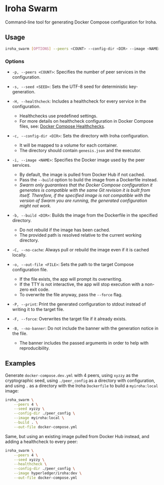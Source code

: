 # Iroha Swarm

Command-line tool for generating Docker Compose configuration for Iroha.

## Usage

```bash
iroha_swarm [OPTIONS] --peers <COUNT> --config-dir <DIR> --image <NAME> --out-file <FILE>
```

### Options

- `-p, --peers <COUNT>`: Specifies the number of peer services in the configuration.

- `-s, --seed <SEED>`: Sets the UTF-8 seed for deterministic key-generation.

- `-H, --healthcheck`: Includes a healthcheck for every service in the configuration. 
  - Healthchecks use predefined settings. 
  - For more details on healthcheck configuration in Docker Compose files, see: [Docker Compose Healthchecks](https://docs.docker.com/compose/compose-file/compose-file-v3/#healthcheck).

- `-c, --config-dir <DIR>`: Sets the directory with Iroha configuration. 
  - It will be mapped to a volume for each container. 
  - The directory should contain `genesis.json` and the executor.

- `-i, --image <NAME>`: Specifies the Docker image used by the peer services. 
  - By default, the image is pulled from Docker Hub if not cached. 
  - Pass the `--build` option to build the image from a Dockerfile instead. 
  - *Swarm only guarantees that the Docker Compose configuration it generates is compatible with the same Git revision it is built from itself. Therefore, if the specified image is not compatible with the version of Swarm you are running, the generated configuration might not work.*

- `-b, --build <DIR>`: Builds the image from the Dockerfile in the specified directory. 
  - Do not rebuild if the image has been cached. 
  - The provided path is resolved relative to the current working directory.

- `-C, --no-cache`: Always pull or rebuild the image even if it is cached locally.

- `-o, --out-file <FILE>`: Sets the path to the target Compose configuration file. 
  - If the file exists, the app will prompt its overwriting. 
  - If the TTY is not interactive, the app will stop execution with a non-zero exit code. 
  - To overwrite the file anyway, pass the `--force` flag.

- `-P, --print`: Print the generated configuration to stdout instead of writing it to the target file.

- `-F, --force`: Overwrites the target file if it already exists.

- `-B, --no-banner`: Do not include the banner with the generation notice in the file.
  - The banner includes the passed arguments in order to help with reproducibility.

## Examples

Generate `docker-compose.dev.yml` with 4 peers, using `xyzzy` as the cryptographic seed, using `./peer_config` as a directory with configuration, and using `.` as a directory with the Iroha `Dockerfile` to build a `myiroha:local` image: 

```bash
iroha_swarm \
    --peers 4 \
    --seed xyzzy \
    --config-dir ./peer_config \
    --image myiroha:local \
    --build . \
    --out-file docker-compose.yml
```

Same, but using an existing image pulled from Docker Hub instead, and adding a healthcheck to every peer:

```bash
iroha_swarm \
    --peers 4 \
    --seed xyzzy \
    --healthcheck \
    --config-dir ./peer_config \
    --image hyperledger/iroha:dev \
    --out-file docker-compose.yml
```
